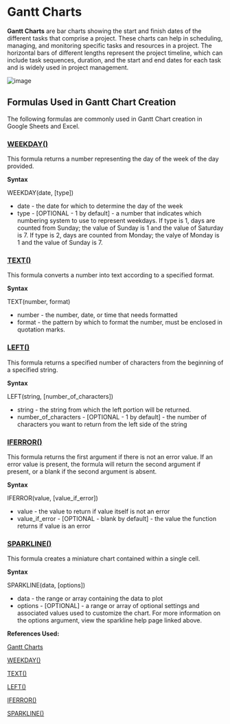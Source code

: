 # Gantt Charts

**Gantt Charts** are bar charts showing the start and finish dates of the different tasks that comprise a project. These charts can help in scheduling, managing, and monitoring specific tasks and resources in a project. The horizontal bars of different lengths represent the project timeline, which can include task sequences, duration, and the start and end dates for each task and is widely used in project management.

![image](https://github.com/user-attachments/assets/2d6fb4e8-6846-46f6-8a23-bb71b7c48a85)


## Formulas Used in Gantt Chart Creation

The following formulas are commonly used in Gantt Chart creation in Google Sheets and Excel. 

### [WEEKDAY()](https://support.google.com/docs/answer/3092985?hl=en)
This formula returns a number representing the day of the week of the day provided. 

**Syntax**

WEEKDAY(date, [type])

  * date - the date for which to determine the day of the week
  * type - [OPTIONAL - 1 by default] - a number that indicates which numbering system to use to represent weekdays. If type is 1, days are counted from Sunday; the value of Sunday is 1 and the value of Saturday is 7. If type is 2, days are counted from Monday; the valye of Monday is 1 and the value of Sunday is 7.


### [TEXT()](https://support.google.com/docs/answer/3094139?hl=en&sjid=3583168966296803426-NC)
This formula converts a number into text according to a specified format.

**Syntax**

TEXT(number, format)

  * number - the number, date, or time that needs formatted
  * format - the pattern by which to format the number, must be enclosed in quotation marks.

### [LEFT()](https://support.google.com/docs/answer/3094079?hl=en)
This formula returns a specified number of characters from the beginning of a specified string.

**Syntax**

LEFT(string, [number_of_characters])

  * string - the string from which the left portion will be returned.
  * number_of_characters - [OPTIONAL - 1 by default] - the number of characters you want to return from the left side of the string

### [IFERROR()](https://support.google.com/docs/answer/3093304?hl=en&sjid=3583168966296803426-NC)
This formula returns the first argument if there is not an error value. If an error value is present, the formula will return the second argument if present, or a blank if the second argument is absent.

**Syntax**

IFERROR(value, [value_if_error])

  * value - the value to return if value itself is not an error
  * value_if_error - [OPTIONAL - blank by default] - the value the function returns if value is an error

### [SPARKLINE()](https://support.google.com/docs/answer/3093289?hl=en&sjid=3583168966296803426-NC)
This formula creates a miniature chart contained within a single cell.

**Syntax**

SPARKLINE(data, [options])

  * data - the range or array containing the data to plot
  * options - [OPTIONAL] - a range or array of optional settings and associated values used to customize the chart. For more information on the options argument, view the sparkline help page linked above.

**References Used:**

[Gantt Charts](https://www.investopedia.com/terms/g/gantt-chart.asp)

[WEEKDAY()](https://support.google.com/docs/answer/3092985?hl=en)

[TEXT()](https://support.google.com/docs/answer/3094139?hl=en&sjid=3583168966296803426-NC)

[LEFT()](https://support.google.com/docs/answer/3094079?hl=en)

[IFERROR()](https://support.google.com/docs/answer/3093304?hl=en&sjid=3583168966296803426-NC)

[SPARKLINE()](https://support.google.com/docs/answer/3093289?hl=en&sjid=3583168966296803426-NC)

